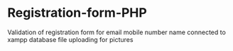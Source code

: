 # Registration-form-PHP
Validation of registration form for email mobile number name
connected to xampp database
file uploading for pictures
